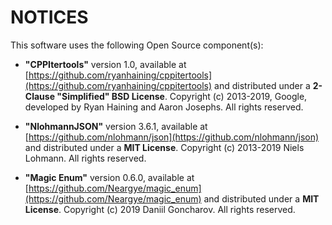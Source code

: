 # NOTICES

This software uses the following Open Source component(s):

* **"CPPItertools"** version 1.0, available at [https://github.com/ryanhaining/cppitertools](https://github.com/ryanhaining/cppitertools) and distributed under a **2-Clause "Simplified" BSD License**. Copyright (c) 2013-2019, Google, developed by Ryan Haining and Aaron Josephs. All rights reserved.

* **"NlohmannJSON"** version 3.6.1, available at [https://github.com/nlohmann/json](https://github.com/nlohmann/json) and distributed under a **MIT License**. Copyright (c) 2013-2019 Niels Lohmann. All rights reserved.

* **"Magic Enum"** version 0.6.0, available at [https://github.com/Neargye/magic_enum](https://github.com/Neargye/magic_enum) and distributed under a **MIT License**. Copyright (c) 2019 Daniil Goncharov. All rights reserved.
